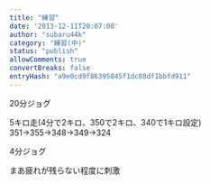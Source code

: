 ```yaml
---
title: "練習"
date: '2013-12-11T20:07:00'
author: "subaru44k"
category: "練習(中)"
status: "publish"
allowComments: true
convertBreaks: false
entryHash: "a9e0cd9f86395845f1dc88df1bbfd911"
---
```

20分ジョグ

5キロ走(4分で2キロ、350で2キロ、340で1キロ設定)
351→355→348→349→324

4分ジョグ

まあ疲れが残らない程度に刺激
